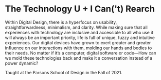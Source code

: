 # The Technology U + I Can('t) Rearch
Within Digital Design, there is a hyperfocus on usability, straightforwardness, minimalism, and clarity. While making sure that all experiences with technology are inclusive and accessible to all who use it will always be an important priority, life is full of unique, fuzzy and intuitive experiences. Our digital devices have grown to exert greater and greater influence on our interactions with them, molding our hands and bodies to their needs. No matter if it’s a computer, digital software or code—How can we mold these technologies back and make it a conversation instead of a power dynamic?

Taught at the Parsons School of Design in the Fall of 2021.

